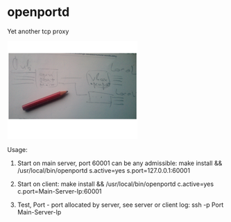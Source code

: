 # openportd
Yet another tcp proxy

![ScreenShot](https://github.com/green5/openportd/blob/master/README.png?raw=true)

Usage:
  1. Start on main server, port 60001 can be any admissible:
    make install && /usr/local/bin/openportd s.active=yes s.port=127.0.0.1:60001
     
  2. Start on client:
    make install && /usr/local/bin/openportd c.active=yes c.port=Main-Server-Ip:60001

  3. Test, Port - port allocated by server, see server or client log:
    ssh -p Port Main-Server-Ip
  